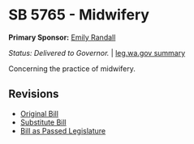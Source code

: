 # SB 5765 - Midwifery
**Primary Sponsor:** [Emily Randall](/person/leg/randall_em.md)

*Status: Delivered to Governor.* | [leg.wa.gov summary](https://app.leg.wa.gov/billsummary?BillNumber=5765&Year=2021)

Concerning the practice of midwifery.

## Revisions
* [Original Bill](1/)
* [Substitute Bill](S/)
* [Bill as Passed Legislature](S.PL/)
